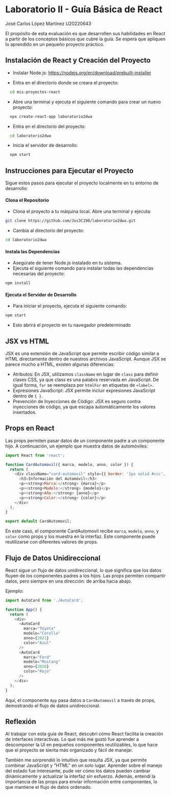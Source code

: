 
# Laboratorio II - Guía Básica de React

José Carlos López Martínez U20220643



El propósito de esta evaluación es que desarrollen sus habilidades en React a partir de los conceptos básicos que cubre la guía. Se espera que apliquen lo aprendido en un pequeño proyecto práctico. 


## Instalación de React y Creación del Proyecto

- Instalar Node.js:
https://nodejs.org/en/download/prebuilt-installer

- Entra en el directorio donde se creara el proyecto:
```bash
  cd mis-proyectos-react
```

- Abre una terminal y ejecuta el siguiente comando para crear un nuevo proyecto:
```bash
  npx create-react-app laboratorio2dwa
```

- Entra en el directorio del proyecto:
```bash
  cd laboratorio2dwa
```

- Inicia el servidor de desarrollo:
```bash
  npm start
```





## Instrucciones para Ejecutar el Proyecto

Sigue estos pasos para ejecutar el proyecto localmente en tu entorno de desarrollo:

#### Clona el Repositorio
- Clona el proyecto a tu máquina local. Abre una terminal y ejecuta:
``` bash
git clone https://github.com/Jos3C190/laboratorio2dwa.git
```
- Cambia al directorio del proyecto:
``` bash
cd laboratorio2dwa
```

#### Instala las Dependencias
- Asegúrate de tener Node.js instalado en tu sistema.
- Ejecuta el siguiente comando para instalar todas las dependencias necesarias del proyecto:
``` bash
npm install
```

#### Ejecuta el Servidor de Desarrollo
- Para iniciar el proyecto, ejecuta el siguiente comando:
``` bash
npm start
```
- Esto abrirá el proyecto en tu navegador predeterminado



## JSX vs HTML
JSX es una extensión de JavaScript que permite escribir código similar a HTML directamente dentro de nuestros archivos JavaScript. Aunque JSX se parece mucho a HTML, existen algunas diferencias:
- Atributos: En JSX, utilizamos `className` en lugar de `class` para definir clases CSS, ya que class es una palabra reservada en JavaScript. De igual forma, `for` se reemplaza por `htmlFor` en etiquetas de `<label>`.
- Expresiones JavaScript: JSX permite incluir expresiones JavaScript dentro de `{ }`.
- Prevención de Inyecciones de Código: JSX es seguro contra inyecciones de código, ya que escapa automáticamente los valores insertados.

## Props en React
Las props permiten pasar datos de un componente padre a un componente hijo. A continuación, un ejemplo que muestra datos de automóviles:
``` js
import React from 'react';

function CardAutomovil({ marca, modelo, anno, color }) {
  return (
    <div className="card-automovil" style={{ border: '1px solid #ccc', padding: '10px', margin: '10px' }}>
      <h3>Información del Automóvil</h3>
      <p><strong>Marca:</strong> {marca}</p>
      <p><strong>Modelo:</strong> {modelo}</p>
      <p><strong>Año:</strong> {anno}</p>
      <p><strong>Color:</strong> {color}</p>
    </div>
  );
}

export default CardAutomovil;
```
En este caso, el componente CardAutomovil recibe `marca`, `modelo`, `anno`, y `color` como props y los muestra en la interfaz. Este componente puede reutilizarse con diferentes valores de props.


## Flujo de Datos Unidireccional
React sigue un flujo de datos unidireccional, lo que significa que los datos fluyen de los componentes padres a los hijos. Las props permiten compartir datos, pero siempre en una dirección: de arriba hacia abajo.

Ejemplo:
``` js
import AutoCard from './AutoCard';

function App() {
  return (
    <div>
      <AutoCard
        marca="Toyota"
        modelo="Corolla"
        anno={2021}
        color="Azul"
      />
      <AutoCard
        marca="Ford"
        modelo="Mustang"
        anno={2020}
        color="Rojo"
      />
    </div>
  );
}
```
Aquí, el componente `App` pasa datos a `CardAutomovil` a través de props, demostrando el flujo de datos unidireccional.

## Reflexión

Al trabajar con esta guía de React, descubrí cómo React facilita la creación de interfaces interactivas. Lo que más me gustó fue aprender a descomponer la UI en pequeños componentes reutilizables, lo que hace que el proyecto se sienta más organizado y fácil de manejar.

También me sorprendió lo intuitivo que resulta JSX, ya que permite combinar JavaScript y "HTML" en un solo lugar. Aprender sobre el manejo del estado fue interesante, pude ver cómo los datos pueden cambiar dinámicamente y actualizar la interfaz sin esfuerzo. Además, entendí la importancia de las props para enviar información entre componentes, lo que mantiene el flujo de datos ordenado.